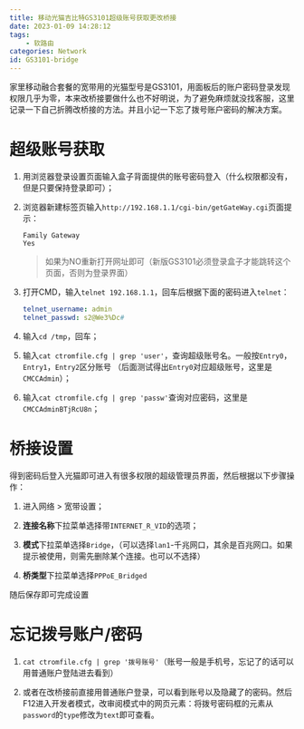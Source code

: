 ```yaml
---
title: 移动光猫吉比特GS3101超级账号获取更改桥接
date: 2023-01-09 14:28:12
tags: 
    - 软路由
categories: Network
id: GS3101-bridge
---
```


家里移动融合套餐的宽带用的光猫型号是GS3101，用面板后的账户密码登录发现权限几乎为零，本来改桥接要做什么也不好明说，为了避免麻烦就没找客服，这里记录一下自己折腾改桥接的方法。并且小记一下忘了拨号账户密码的解决方案。

<!-- more -->

# 超级账号获取

1. 用浏览器登录设置页面输入盒子背面提供的账号密码登入（什么权限都没有，但是只要保持登录即可）；

2. 浏览器新建标签页输入`http://192.168.1.1/cgi-bin/getGateWay.cgi`页面提示：
   
   ```textile
   Family Gateway
   Yes
   ```
   
   > 如果为NO重新打开网址即可（新版GS3101必须登录盒子才能跳转这个页面，否则为登录界面）

3. 打开CMD，输入`telnet 192.168.1.1`，回车后根据下面的密码进入`telnet`：
   
   ```yaml
   telnet_username: admin
   telnet_passwd: s2@We3%Dc#
   ```

4. 输入`cd /tmp`，回车；

5. 输入`cat ctromfile.cfg | grep 'user'`，查询超级账号名。一般按`Entry0`，`Entry1`，`Entry2`区分账号 （后面测试得出`Entry0`对应超级账号，这里是`CMCCAdmin`）；

6. 输入`cat ctromfile.cfg | grep 'passw'`查询对应密码，这里是`CMCCAdminBTjRcU8n`；

# 桥接设置

得到密码后登入光猫即可进入有很多权限的超级管理员界面，然后根据以下步骤操作：

1. 进入网络 > 宽带设置；

2. **连接名称**下拉菜单选择带`INTERNET_R_VID`的选项；

3. **模式**下拉菜单选择`Bridge`，（可以选择`lan1`-千兆网口，其余是百兆网口。如果提示被使用，则需先删除某个连接。也可以不选择）

4. **桥类型**下拉菜单选择`PPPoE_Bridged`

随后保存即可完成设置

# 忘记拨号账户/密码

1. `cat ctromfile.cfg | grep '拨号账号'`（账号一般是手机号，忘记了的话可以用普通账户登陆进去看到）

2. 或者在改桥接前直接用普通账户登录，可以看到账号以及隐藏了的密码。然后F12进入开发者模式，改审阅模式中的网页元素：将拨号密码框的元素从`password`的`type`修改为`text`即可查看。
